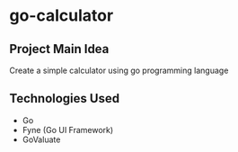 # go-calculator

## Project Main Idea
Create a simple calculator using go programming language

## Technologies Used
- Go 
- Fyne (Go UI Framework)
- GoValuate